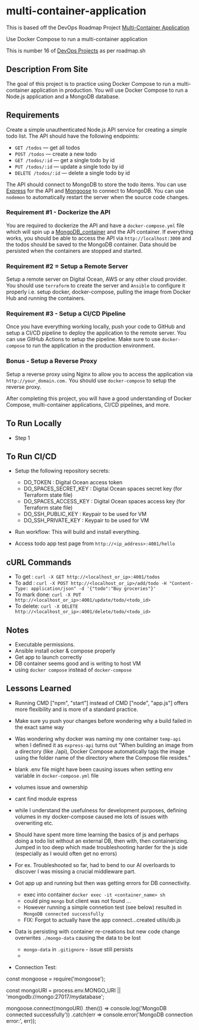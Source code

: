 # multi-container-application

This is based off the DevOps Roadmap Project [Multi-Container Application](https://roadmap.sh/projects/multi-container-service)

Use Docker Compose to run a multi-container application  

This is number 16 of [DevOps Projects](https://roadmap.sh/devops/projects) as per roadmap.sh

## Description From Site 

The goal of this project is to practice using Docker Compose to run a multi-container application in production. You will use Docker Compose to run a Node.js application and a MongoDB database.

## Requirements

Create a simple unauthenticated Node.js API service for creating a simple todo list. The API should have the following endpoints:

- `GET /todos` — get all todos
- `POST /todos` — create a new todo
- `GET /todos/:id` — get a single todo by id
- `PUT /todos/:id` — update a single todo by id
- `DELETE /todos/:id` — delete a single todo by id

The API should connect to MongoDB to store the todo items. You can use [Express](https://expressjs.com) for the API and [Mongoose](https://mongoosejs.com/) to connect to MongoDB. You can use `nodemon` to automatically restart the server when the source code changes.

### Requirement #1 - Dockerize the API 

You are required to dockerize the API and have a ``docker-compose.yml`` file which will spin up a [MongoDB_container](https://hub.docker.com/_/mongo) and the API container. If everything works, you should be able to access the API via ``http://localhost:3000`` and the todos should be saved to the MongoDB container. Data should be persisted when the containers are stopped and started.

### Requirement #2 = Setup a Remote Server 

Setup a remote server on Digital Ocean, AWS or any other cloud provider. You should use `terraform` to create the server and `Ansible` to configure it properly i.e. setup docker, docker-compose, pulling the image from Docker Hub and running the containers.

### Requirement #3 - Setup a CI/CD Pipeline 

Once you have everything working locally, push your code to GitHub and setup a CI/CD pipeline to deploy the application to the remote server. You can use GitHub Actions to setup the pipeline. Make sure to use `docker-compose` to run the application in the production environment.

### Bonus - Setup a Reverse Proxy

Setup a reverse proxy using Nginx to allow you to access the application via `http://your_domain.com.` You should use `docker-compose` to setup the reverse proxy.


After completing this project, you will have a good understanding of Docker Compose, multi-container applications, CI/CD pipelines, and more.

## To Run Locally

- Step 1


## To Run CI/CD

- Setup the following repository secrets:
    - DO_TOKEN : Digital Ocean access token
    - DO_SPACES_SECRET_KEY : Digital Ocean spaces secret key (for Terraform state file)
    - DO_SPACES_ACCESS_KEY : Digital Ocean spaces access key (for Terraform state file)
    - DO_SSH_PUBLIC_KEY : Keypair to be used for VM 
    - DO_SSH_PRIVATE_KEY : Keypair to be used for VM

- Run workflow: This will build and install everything.
- Access todo app test page from `http://<ip_address>:4001/hello`

## cURL Commands

- To get : `curl -X GET http://<localhost_or_ip>:4001/todos`
- To add : `curl -X POST http://<localhost_or_ip>/add/todo -H "Content-Type: application/json" -d '{"todo":"Buy groceries"}'`
- To mark done: `curl -X PUT http://<localhost_or_ip>:4001/update/todo/<todo_id>`
- To delete: `curl -X DELETE http://<localhost_or_ip>:4001/delete/todo/<todo_id>`

## Notes 

- Executable permissions.
- Ansible install ocker & compose properly 
- Get app to launch correctly 
- DB container seems good and is writing to host VM 
- using `docker compose` instead of `docker-compose`


## Lessons Learned

- Running CMD ["npm", "start"] instead of CMD ["node", "app.js"] offers more flexibility and is more of a standard practice. 
- Make sure yu push your changes before wondering why a build failed in the exact same way 
- Was wondering why docker was naming my one container `temp-api` when I defined it as `express-api` turns out "When building an image from a directory (like ./api), Docker Compose automatically tags the image using the folder name of the directory where the Compose file resides."

- blank .env file might have been causing issues when setting env variable in `docker-compose.yml` file 
- volumes issue and ownership 
- cant find module express 

- while I understand the usefulness for development purposes, defining volumes in my docker-compose caused me lots of issues with overwriting etc. 
- Should have spent more time learning the basics of js and perhaps doing a todo list without an external DB, then with, then containerizing. Jumped in too deep which made troubleshooting harder for the js side (especially as I would often get no errors)
- For ex. Troubleshooted so far, had to bend to our AI overloards to discover I was missing a crucial middleware part.

- Got app up and running but then was getting errors for DB connectivity. 
    - exec into container `docker exec -it <container_name> sh`
    - could ping `mongo` but client was not found ... 
    - However running a simple connetion test (see below) resulted in `MongoDB connected successfully`
    - FIX: Forgot to actually have the app connect...created utils/db.js 

- Data is persisting with container re-creations but new code change overwrites `./mongo-data` causing the data to be lost 
    - `mongo-data` in `.gitignore` - issue still persists
    - 

- Connection Test: 

const mongoose = require('mongoose');

const mongoURI = process.env.MONGO_URI || 'mongodb://mongo:27017/mydatabase';

mongoose.connect(mongoURI)
    .then(() => console.log('MongoDB connected successfully'))
    .catch(err => console.error('MongoDB connection error:', err));

